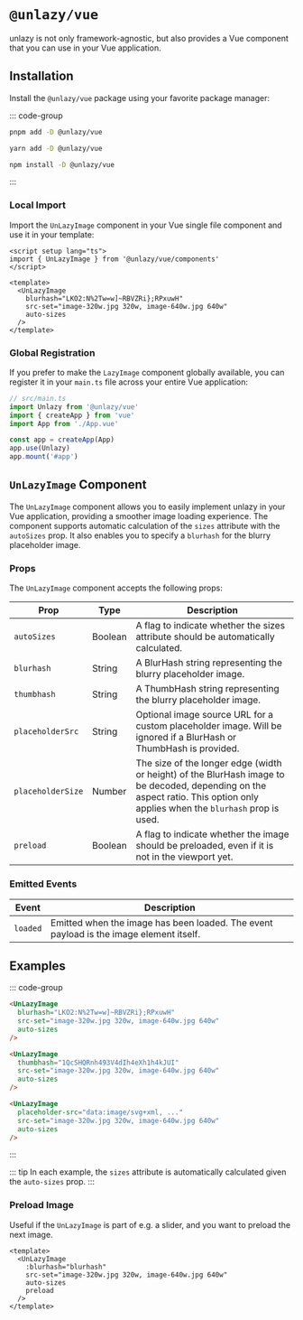 # `@unlazy/vue`

unlazy is not only framework-agnostic, but also provides a Vue component that you can use in your Vue application.

## Installation

Install the `@unlazy/vue` package using your favorite package manager:

::: code-group
  ```bash [pnpm]
  pnpm add -D @unlazy/vue
  ```
  ```bash [yarn]
  yarn add -D @unlazy/vue
  ```
  ```bash [npm]
  npm install -D @unlazy/vue
  ```
:::

### Local Import

Import the `UnLazyImage` component in your Vue single file component and use it in your template:

```vue
<script setup lang="ts">
import { UnLazyImage } from '@unlazy/vue/components'
</script>

<template>
  <UnLazyImage
    blurhash="LKO2:N%2Tw=w]~RBVZRi};RPxuwH"
    src-set="image-320w.jpg 320w, image-640w.jpg 640w"
    auto-sizes
  />
</template>
```

### Global Registration

If you prefer to make the `LazyImage` component globally available, you can register it in your `main.ts` file across your entire Vue application:

```ts
// src/main.ts
import Unlazy from '@unlazy/vue'
import { createApp } from 'vue'
import App from './App.vue'

const app = createApp(App)
app.use(Unlazy)
app.mount('#app')
```

## `UnLazyImage` Component

The `UnLazyImage` component allows you to easily implement unlazy in your Vue application, providing a smoother image loading experience. The component supports automatic calculation of the `sizes` attribute with the `autoSizes` prop. It also enables you to specify a `blurhash` for the blurry placeholder image.

### Props

The `UnLazyImage` component accepts the following props:

| Prop | Type | Description |
| --- | --- | --- |
| `autoSizes` | Boolean | A flag to indicate whether the sizes attribute should be automatically calculated. |
| `blurhash` | String | A BlurHash string representing the blurry placeholder image. |
| `thumbhash` | String | A ThumbHash string representing the blurry placeholder image. |
| `placeholderSrc` | String | Optional image source URL for a custom placeholder image. Will be ignored if a BlurHash or ThumbHash is provided. |
| `placeholderSize` | Number | The size of the longer edge (width or height) of the BlurHash image to be decoded, depending on the aspect ratio. This option only applies when the `blurhash` prop is used. |
| `preload` | Boolean | A flag to indicate whether the image should be preloaded, even if it is not in the viewport yet. |

### Emitted Events

| Event | Description |
| --- | --- |
| `loaded` | Emitted when the image has been loaded. The event payload is the image element itself. |

## Examples

::: code-group
  ```html [BlurHash]
  <UnLazyImage
    blurhash="LKO2:N%2Tw=w]~RBVZRi};RPxuwH"
    src-set="image-320w.jpg 320w, image-640w.jpg 640w"
    auto-sizes
  />
  ```
  ```html [ThumbHash]
  <UnLazyImage
    thumbhash="1QcSHQRnh493V4dIh4eXh1h4kJUI"
    src-set="image-320w.jpg 320w, image-640w.jpg 640w"
    auto-sizes
  />
  ```
  ```html [Inlined placeholder image]
  <UnLazyImage
    placeholder-src="data:image/svg+xml, ..."
    src-set="image-320w.jpg 320w, image-640w.jpg 640w"
    auto-sizes
  />
  ```
:::

::: tip
In each example, the `sizes` attribute is automatically calculated given the `auto-sizes` prop.
:::

### Preload Image

Useful if the `UnLazyImage` is part of e.g. a slider, and you want to preload the next image.

```vue
<template>
  <UnLazyImage
    :blurhash="blurhash"
    src-set="image-320w.jpg 320w, image-640w.jpg 640w"
    auto-sizes
    preload
  />
</template>

